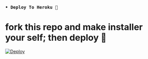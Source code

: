 ### `• Deploy To Heroku 🚀`

# fork this repo and make installer your self; then deploy 🔩️
[![Deploy](https://www.herokucdn.com/deploy/button.svg)](https://heroku.com/deploy?template=https://github.com/SL-Alpha-X/temp_bot_7)
